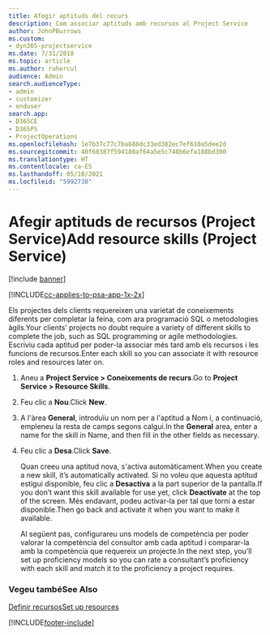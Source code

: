 ```yaml
---
title: Afegir aptituds del recurs
description: Com associar aptituds amb recursos al Project Service
author: JohnPBurrows
ms.custom:
- dyn365-projectservice
ms.date: 7/31/2018
ms.topic: article
ms.author: ruhercul
audience: Admin
search.audienceType:
- admin
- customizer
- enduser
search.app:
- D365CE
- D365PS
- ProjectOperations
ms.openlocfilehash: 1e7b37c77c7ba688dc33ed382ec7ef610a5dee2d
ms.sourcegitcommit: 40f68387f594180af64a5e5c748b6efa188bd300
ms.translationtype: HT
ms.contentlocale: ca-ES
ms.lasthandoff: 05/10/2021
ms.locfileid: "5992738"
---
```

# <a name="add-resource-skills-project-service"></a><span data-ttu-id="ebede-103">Afegir aptituds de recursos (Project Service)</span><span class="sxs-lookup"><span data-stu-id="ebede-103">Add resource skills (Project Service)</span></span>

[!include [banner](../includes/psa-now-project-operations.md)]

[!INCLUDE[cc-applies-to-psa-app-1x-2x](../includes/cc-applies-to-psa-app-1x-2x.md)]

<span data-ttu-id="ebede-104">Els projectes dels clients requereixen una varietat de coneixements diferents per completar la feina, com ara programació SQL o metodologies àgils.</span><span class="sxs-lookup"><span data-stu-id="ebede-104">Your clients’ projects no doubt require a variety of different skills to complete the job, such as SQL programming or agile methodologies.</span></span> <span data-ttu-id="ebede-105">Escriviu cada aptitud per poder-la associar més tard amb els recursos i les funcions de recursos.</span><span class="sxs-lookup"><span data-stu-id="ebede-105">Enter each skill so you can associate it with resource roles and resources later on.</span></span>  
  
1. <span data-ttu-id="ebede-106">Aneu a **Project Service > Coneixements de recurs**.</span><span class="sxs-lookup"><span data-stu-id="ebede-106">Go to **Project Service > Resource Skills**.</span></span>  
  
2. <span data-ttu-id="ebede-107">Feu clic a **Nou**.</span><span class="sxs-lookup"><span data-stu-id="ebede-107">Click **New**.</span></span>  
  
3. <span data-ttu-id="ebede-108">A l'àrea **General**, introduïu un nom per a l'aptitud a Nom i, a continuació, empleneu la resta de camps segons calgui.</span><span class="sxs-lookup"><span data-stu-id="ebede-108">In the **General** area, enter a name for the skill in Name, and then fill in the other fields as necessary.</span></span>  
  
4. <span data-ttu-id="ebede-109">Feu clic a **Desa**.</span><span class="sxs-lookup"><span data-stu-id="ebede-109">Click **Save**.</span></span>  
  
   <span data-ttu-id="ebede-110">Quan creeu una aptitud nova, s'activa automàticament.</span><span class="sxs-lookup"><span data-stu-id="ebede-110">When you create a new skill, it’s automatically activated.</span></span> <span data-ttu-id="ebede-111">Si no voleu que aquesta aptitud estigui disponible, feu clic a **Desactiva** a la part superior de la pantalla.</span><span class="sxs-lookup"><span data-stu-id="ebede-111">If you don’t want this skill available for use yet, click **Deactivate** at the top of the screen.</span></span> <span data-ttu-id="ebede-112">Més endavant, podeu activar-la per tal que torni a estar disponible.</span><span class="sxs-lookup"><span data-stu-id="ebede-112">Then go back and activate it when you want to make it available.</span></span>  
  
   <span data-ttu-id="ebede-113">Al següent pas, configurareu uns models de competència per poder valorar la competència del consultor amb cada aptitud i comparar-la amb la competència que requereix un projecte.</span><span class="sxs-lookup"><span data-stu-id="ebede-113">In the next step, you’ll set up proficiency models so you can rate a consultant’s proficiency with each skill and match it to the proficiency a project requires.</span></span>  
  
### <a name="see-also"></a><span data-ttu-id="ebede-114">Vegeu també</span><span class="sxs-lookup"><span data-stu-id="ebede-114">See Also</span></span>  
 [<span data-ttu-id="ebede-115">Definir recursos</span><span class="sxs-lookup"><span data-stu-id="ebede-115">Set up resources</span></span>](../psa/set-up-resources.md)


[!INCLUDE[footer-include](../includes/footer-banner.md)]